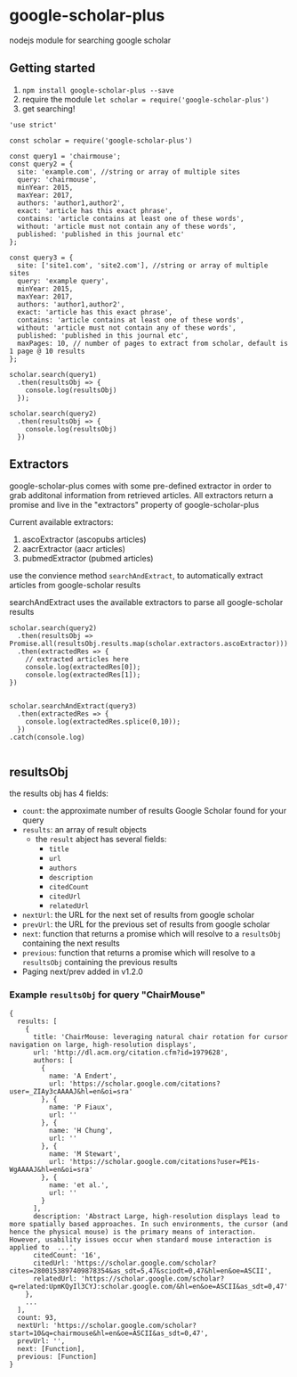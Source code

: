 # google-scholar-plus #

nodejs module for searching google scholar


## Getting started ##

1. `npm install google-scholar-plus --save`
1. require the module `let scholar = require('google-scholar-plus')`
1. get searching!

```
'use strict'

const scholar = require('google-scholar-plus')

const query1 = 'chairmouse';
const query2 = {
  site: 'example.com', //string or array of multiple sites
  query: 'chairmouse',
  minYear: 2015,
  maxYear: 2017,
  authors: 'author1,author2',
  exact: 'article has this exact phrase',
  contains: 'article contains at least one of these words',
  without: 'article must not contain any of these words',
  published: 'published in this journal etc'
};

const query3 = {
  site: ['site1.com', 'site2.com'], //string or array of multiple sites
  query: 'example query',
  minYear: 2015,
  maxYear: 2017,
  authors: 'author1,author2',
  exact: 'article has this exact phrase',
  contains: 'article contains at least one of these words',
  without: 'article must not contain any of these words',
  published: 'published in this journal etc',
  maxPages: 10, // number of pages to extract from scholar, default is 1 page @ 10 results
};

scholar.search(query1)
  .then(resultsObj => {
    console.log(resultsObj)
  });

scholar.search(query2)
  .then(resultsObj => {
    console.log(resultsObj)
  })
```

## Extractors ##

google-scholar-plus comes with some pre-defined extractor in order to grab additonal information from
retrieved articles. All extractors return a promise and live in the "extractors" property of google-scholar-plus

Current available extractors:
1. ascoExtractor (ascopubs articles) 
2. aacrExtractor (aacr articles) 
3. pubmedExtractor (pubmed articles) 


use the convience method `searchAndExtract`, to automatically extract articles from google-scholar results

searchAndExtract uses the available extractors to parse all google-scholar results

```
scholar.search(query2)
  .then(resultsObj => Promise.all(resultsObj.results.map(scholar.extractors.ascoExtractor)))
  .then(extractedRes => {
    // extracted articles here
    console.log(extractedRes[0]);
    console.log(extractedRes[1]);
})


scholar.searchAndExtract(query3)
  .then(extractedRes => {
    console.log(extractedRes.splice(0,10));
  })
.catch(console.log)


```

## resultsObj ##

the results obj has 4 fields:

* `count`: the approximate number of results Google Scholar found for your query
* `results`: an array of result objects
    - the `result` abject has several fields:
        - `title`
        - `url`
        - `authors`
        - `description`
        - `citedCount`
        - `citedUrl`
        - `relatedUrl`
* `nextUrl`: the URL for the next set of results from google scholar
* `prevUrl`: the URL for the previous set of results from google scholar
* `next`: function that returns a promise which will resolve to a `resultsObj` containing the next results
* `previous`: function that returns a promise which will resolve to a `resultsObj` containing the previous results
* Paging next/prev added in v1.2.0

### Example `resultsObj` for query "ChairMouse" ###

```
{
  results: [
    {
      title: 'ChairMouse: leveraging natural chair rotation for cursor navigation on large, high-resolution displays',
      url: 'http://dl.acm.org/citation.cfm?id=1979628',
      authors: [
        {
          name: 'A Endert',
          url: 'https://scholar.google.com/citations?user=_ZIAy3cAAAAJ&hl=en&oi=sra'
        }, {
          name: 'P Fiaux',
          url: ''
        }, {
          name: 'H Chung',
          url: ''
        }, {
          name: 'M Stewart',
          url: 'https://scholar.google.com/citations?user=PE1s-WgAAAAJ&hl=en&oi=sra'
        }, {
          name: 'et al.',
          url: ''
        }
      ],
      description: 'Abstract Large, high-resolution displays lead to more spatially based approaches. In such environments, the cursor (and hence the physical mouse) is the primary means of interaction. However, usability issues occur when standard mouse interaction is applied to  ...',
      citedCount: '16',
      citedUrl: 'https://scholar.google.com/scholar?cites=2800153897409878354&as_sdt=5,47&sciodt=0,47&hl=en&oe=ASCII',
      relatedUrl: 'https://scholar.google.com/scholar?q=related:UpmKQyIl3CYJ:scholar.google.com/&hl=en&oe=ASCII&as_sdt=0,47'
    },
    ...
  ],
  count: 93,
  nextUrl: 'https://scholar.google.com/scholar?start=10&q=chairmouse&hl=en&oe=ASCII&as_sdt=0,47',
  prevUrl: '',
  next: [Function],
  previous: [Function] 
}
```
